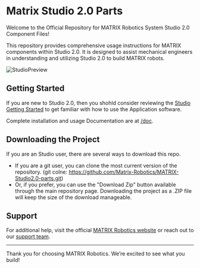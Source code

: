 # Matrix Studio 2.0 Parts

Welcome to the Official Repository for MATRIX Robotics System Studio 2.0 Component Files!

This repository provides comprehensive usage instructions for MATRIX components within Studio 2.0. It is designed to assist mechanical engineers in understanding and utilizing Studio 2.0 to build MATRIX robots.

![StudioPreview](https://github.com/user-attachments/assets/96e9cef8-2ade-42b9-a856-bada78562649)


## Getting Started

If you are new to Studio 2.0, then you shohld consider reviewing the [Studio Getting Started](https://studiohelp.bricklink.com/hc/en-us/categories/5404814688023-Getting-Started) to get familiar with how to use the Application software.

Complete installation and usage Documentation are at [/doc](../doc).

## Downloading the Project

If you are an Studio user, there are several ways to download this repo.

* If you are a git user, you can clone the most current version of the repository. (git colne: https://github.com/Matrix-Robotics/MATRIX-Studio2.0-parts.git)
* Or, if you prefer, you can use the "Download Zip" button available through the main repository page. Downloading the project as a .ZIP file will keep the size of the download manageable.

## Support

For additional help, visit the official [MATRIX Robotics website](https://www.matrixrobotics.com) or reach out to our [support team](mailto:sales@kkitc.net).

---

Thank you for choosing MATRIX Robotics. We’re excited to see what you build!
